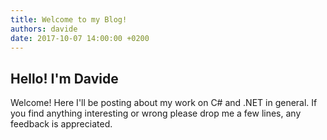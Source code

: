 ```yaml
---
title: Welcome to my Blog!
authors: davide
date: 2017-10-07 14:00:00 +0200
---
```


## Hello! I'm Davide

Welcome! Here I'll be posting about my work on C# and .NET in general. If you find anything interesting or wrong please drop me a few lines, any feedback is appreciated.